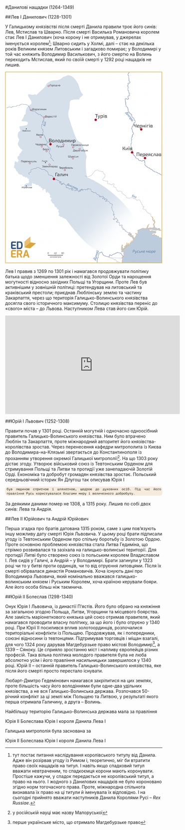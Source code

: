 #Данилові нащадки (1264-1349)


##Лев I Данилович (1228-1301)

У Галицькому князівстві після смерті Данила правили троє його синів:
Лев, Мстислав та Шварно. Після смерті Василька Романовича королем стає
Лев І Данилович (хоча корону і не отримував, у джерелах іменується
королем[^18]; Шварно сидить у Холмі, далі – стає на декілька років
Великим князем Литовським і загадково помирає; у Володимирі у той час
княжить Володимир Василькович, з його смертю на Волинь переходить
Мстислав, який по своїй смерті у 1292 році нащадків не лишив.

![image](lev.png)

Лев І правив з 1269 по 1301 рік і намагався продовжувати політику батька
щодо зменшення залежності від Золотої Орди та нарощення могутності
відносно західних Польщі та Угорщини. Проте Лев був активнішим у
зовнішній політиці: претендував на литовський та краківський престоли;
приєднав Люблінську землю та частину Закарпаття, через що територія
Галицько-Волинського князівства досягла свого історичного максимуму.
Столицю князівства переніс до «свого» міста – до Львова. Наступником
Лева став його син Юрій.

<div class="fluidMedia">
<iframe align="center" width="560" height="315" src="https://www.youtube.com/embed/SMGMSEMK5rg" frameborder="0" allowfullscreen></iframe>
</div>
<div class="popup">
</div>

##Юрiй I Львович (1252-1308)

Правити почав у 1301 році. Останній могутній і одночасно одноосібний
правитель Галицько-Волинського князівства. Ним було втрачено Люблін та
Закарпаття, проте міжнародний авторитет його князівства-королівства
зростав. Через перенесення кафедри митрополита із Києва до
Володимира-на-Клязьмі звертається до Константинополя із проханням
утворення окремої Галицької митрополії[^19]. На що 1303 року дістає
згоду. Утворює військовий союз із Тевтонським Орденом для стримування
Польщі та Литви та протидії уже занепадаючій Золотій Орді. Економіка та
добробут громадян князівства зростає. Польський середньовічний історик
Ян Длугош так описував Юрія І

![image](leg4.png)

За деякими даними помер не 1308, а 1315 року. Лишив по собі двох синів:
Лева та Андрія.

##Лев II Юрiйович та Андрiй Юрiйович

Перша згадка про братів датована 1315 роком, саме з цим пов’язують іншу
можливу дату смерті Юрія Львовича. У цьому році брати підписали угоду із
Тевтонським Орденом про спільну боротьбу із Золотою Ордою. Проте
основною проблемою князівства стала Литва Гедиміна, що стрімко
розвивалася та зазіхала на галицько-волинські території. Для протидії
Литві було створено союз із польським королем Владиславом І. Лев сидів у
Галичі, а Андрій – у Володимирі. Брати загинули у 1323 році чи то у
битві проти ординців, чи то від отруєння литовцями. Після їх смерті
обірвалася династія Романовичів. Хоча існують дані про Володимира
Львовича, який номінально вважався галицько-волинським князем і Руським
Королем, хоча країною керували бояри. Але його особа більш ніж
таємнича.

##Юрiй II Болеслав (1298-1340)

Онук Юрія І Львовича, із династії П’ястів. Його було обрано на княжіння
за загальною згодою Польща, Литви, Угорщини та місцевого боярства. Але
замість маріонеткового князька цей союз отримав правителя, який
намагався проводити власну політику, за що його і було отруєно у 1340
році. При Юрії ІІ посилився вплив золотоординців, розпочалися
територіальні конфлікти із Польщею. Продовжував, як і попередники,
союзні відносини із тевтонцями. Підтримував торговців і міщан взагалі,
для чого 1324 року дарував Магдебурзьке право містові Володимир[^20], а
1339 – Сяноку. Це сприяло зростанню міст і напливу європейців різних
професій. Така вільна політика молодого правителя була не люба абсолютно
усім і його правління насильницьки завершилося у 1340 році. Юрій ІІ –
останній правитель Галицько-Волинського князівства, яке після його
смерті просто перестало існувати.

Любарт-Дмитро Гедемінович намагався закріпитися на цих землях, проте
більшість часу його володіннями були одне-два удільних князівства, а не
вся Галицько-Волинська держава. Розпочався 50-річний конфлікт за ці
землі між Польщею та Литвою, у результаті якого перша отримала Галичину,
а друга – Волинь.

[^18]: тут постає питання наслідування королівського титулу від Данила. Адже він розірвав угоду із Римом і, теоретично, міг би втратити право своїх нащадків на титул. І навіть якщо спадковий титул вважати невтраченим, то спадкоємця корони мають коронувати. Простіше кажучи, у спадок передається не королівський титул, а право на нього. І жодного з Данилових нащадків не було короновано згідно норм тогочасного права. Проте, міжнародна спільнота визнавала їх право на ці титули й іменувала їх відповідно. І на сьогодні прийнято вважати наступників Данила Королями Русі – *Rex Russiae*.

[^19]: у російській науці має назву Малоруської

[^20]: перше українське місто, що отримало Магдебурзьке право

<quiz>
<question>
	<p>Найбільшу територію Галицько-Волинська держава мала за правління</p>
        <answer>Юрiя II Болеслава</answer>
	<answer>Юрiя I </answer>
        <answer>короля Данила</answer>
	<answer correct>Лева I</answer>
</question>

<question>
	<p>Галицька митрополія була заснована за</p>
        <answer>Юрiя II Болеслава</answer>
	<answer correct>Юрiя I </answer>
        <answer>короля Данила</answer>
	<answer>Лева I</answer>
</question>
</quiz>
